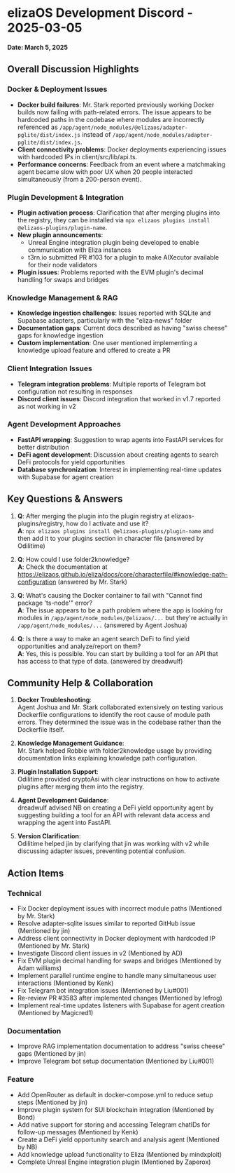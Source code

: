 # elizaOS Development Discord - 2025-03-05

**Date: March 5, 2025**

## Overall Discussion Highlights

### Docker & Deployment Issues
- **Docker build failures**: Mr. Stark reported previously working Docker builds now failing with path-related errors. The issue appears to be hardcoded paths in the codebase where modules are incorrectly referenced as `/app/agent/node_modules/@elizaos/adapter-pglite/dist/index.js` instead of `/app/agent/node_modules/adapter-pglite/dist/index.js`.
- **Client connectivity problems**: Docker deployments experiencing issues with hardcoded IPs in client/src/lib/api.ts.
- **Performance concerns**: Feedback from an event where a matchmaking agent became slow with poor UX when 20 people interacted simultaneously (from a 200-person event).

### Plugin Development & Integration
- **Plugin activation process**: Clarification that after merging plugins into the registry, they can be installed via `npx elizaos plugins install @elizaos-plugins/plugin-name`.
- **New plugin announcements**:
  - Unreal Engine integration plugin being developed to enable communication with Eliza instances
  - t3rn.io submitted PR #103 for a plugin to make AIXecutor available for their node validators
- **Plugin issues**: Problems reported with the EVM plugin's decimal handling for swaps and bridges

### Knowledge Management & RAG
- **Knowledge ingestion challenges**: Issues reported with SQLite and Supabase adapters, particularly with the "eliza-news" folder
- **Documentation gaps**: Current docs described as having "swiss cheese" gaps for knowledge ingestion
- **Custom implementation**: One user mentioned implementing a knowledge upload feature and offered to create a PR

### Client Integration Issues
- **Telegram integration problems**: Multiple reports of Telegram bot configuration not resulting in responses
- **Discord client issues**: Discord integration that worked in v1.7 reported as not working in v2

### Agent Development Approaches
- **FastAPI wrapping**: Suggestion to wrap agents into FastAPI services for better distribution
- **DeFi agent development**: Discussion about creating agents to search DeFi protocols for yield opportunities
- **Database synchronization**: Interest in implementing real-time updates with Supabase for agent creation

## Key Questions & Answers

1. **Q**: After merging the plugin into the plugin registry at elizaos-plugins/registry, how do I activate and use it?  
   **A**: `npx elizaos plugins install @elizaos-plugins/plugin-name` and then add it to your plugins section in character file (answered by Odilitime)

2. **Q**: How could I use folder2knowledge?  
   **A**: Check the documentation at https://elizaos.github.io/eliza/docs/core/characterfile/#knowledge-path-configuration (answered by Mr. Stark)

3. **Q**: What's causing the Docker container to fail with "Cannot find package 'ts-node'" error?  
   **A**: The issue appears to be a path problem where the app is looking for modules in `/app/agent/node_modules/@elizaos/...` but they're actually in `/app/agent/node_modules/...` (answered by Agent Joshua)

4. **Q**: Is there a way to make an agent search DeFi to find yield opportunities and analyze/report on them?  
   **A**: Yes, this is possible. You can start by building a tool for an API that has access to that type of data. (answered by dreadwulf)

## Community Help & Collaboration

1. **Docker Troubleshooting**:  
   Agent Joshua and Mr. Stark collaborated extensively on testing various Dockerfile configurations to identify the root cause of module path errors. They determined the issue was in the codebase rather than the Dockerfile itself.

2. **Knowledge Management Guidance**:  
   Mr. Stark helped Robbie with folder2knowledge usage by providing documentation links explaining knowledge path configuration.

3. **Plugin Installation Support**:  
   Odilitime provided cryptoAsi with clear instructions on how to activate plugins after merging them into the registry.

4. **Agent Development Guidance**:  
   dreadwulf advised NB on creating a DeFi yield opportunity agent by suggesting building a tool for an API with relevant data access and wrapping the agent into FastAPI.

5. **Version Clarification**:  
   Odilitime helped jin by clarifying that jin was working with v2 while discussing adapter issues, preventing potential confusion.

## Action Items

### Technical
- Fix Docker deployment issues with incorrect module paths (Mentioned by Mr. Stark)
- Resolve adapter-sqlite issues similar to reported GitHub issue (Mentioned by jin)
- Address client connectivity in Docker deployment with hardcoded IP (Mentioned by Mr. Stark)
- Investigate Discord client issues in v2 (Mentioned by AD)
- Fix EVM plugin decimal handling for swaps and bridges (Mentioned by Adam williams)
- Implement parallel runtime engine to handle many simultaneous user interactions (Mentioned by Kenk)
- Fix Telegram bot integration issues (Mentioned by Liu#001)
- Re-review PR #3583 after implemented changes (Mentioned by lefrog)
- Implement real-time updates listeners with Supabase for agent creation (Mentioned by Magicred1)

### Documentation
- Improve RAG implementation documentation to address "swiss cheese" gaps (Mentioned by jin)
- Improve Telegram bot setup documentation (Mentioned by Liu#001)

### Feature
- Add OpenRouter as default in docker-compose.yml to reduce setup steps (Mentioned by jin)
- Improve plugin system for SUI blockchain integration (Mentioned by Bond)
- Add native support for storing and accessing Telegram chatIDs for follow-up messages (Mentioned by Kenk)
- Create a DeFi yield opportunity search and analysis agent (Mentioned by NB)
- Add knowledge upload functionality to Eliza (Mentioned by mindxploit)
- Complete Unreal Engine integration plugin (Mentioned by Zaperox)